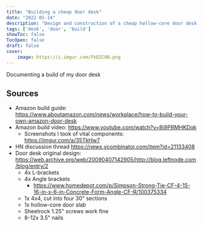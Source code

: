 ```yaml
---
title: "Building a cheap door desk"
date: "2022-01-14"
description: "Design and construction of a cheap hollow-core door desk."
tags: ['desk', 'door', 'build']
showToc: false
TocOpen: false
draft: false
cover:
    image: https://i.imgur.com/FkDZC0B.png
---
```


Documenting a build of my door desk





## Sources
* Amazon build guide: https://www.aboutamazon.com/news/workplace/how-to-build-your-own-amazon-door-desk
* Amazon build video: https://www.youtube.com/watch?v=Bj9PRMHKDqk
  * Screenshots I took of vital components: https://imgur.com/a/35TkHw7
* HN discussion thread https://news.ycombinator.com/item?id=21133408
* Door desk original design: https://web.archive.org/web/20090407142905/http://blog.leftnode.com/blog/entry/2
  * 4x L-brackets
  * 4x Angle brackets
    * https://www.homedepot.com/p/Simpson-Strong-Tie-CF-4-15-16-in-x-6-in-Concrete-Form-Angle-CF-R/100375334
  * 1x 4x4, cut into four 30" sections
  * 1x hollow-core door slab
  * Sheetrock 1.25" screws work fine
  * 8-12x 3.5" nails
